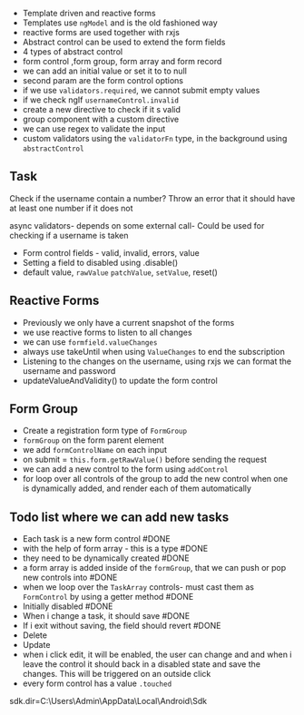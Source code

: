 - Template driven and reactive forms
- Templates use `ngModel` and is the old fashioned way
- reactive forms are used together with rxjs
- Abstract control can be used to extend the form fields
- 4 types of abstract control
- form control ,form group, form array and form record
- we can add an initial value or set it to to null
- second param are the form control options
- if we use `validators.required`, we cannot submit empty values
- if we check ngIf `usernameControl.invalid`
- create a new directive to check if it s valid
- group component with a custom directive
- we can use regex to validate the input
- custom validators using the `validatorFn` type, in the background using `abstractControl`

## Task
Check if the username contain a number?
Throw an error that it should have at least one number if it does not


async validators- depends on some external call- Could be used for checking if a username is taken

- Form control fields - valid, invalid, errors, value
- Setting a field to disabled using .disable()
- default value, `rawValue` `patchValue`, `setValue`, reset()

## Reactive Forms
- Previously we only have a current snapshot of the forms
- we use reactive forms to listen to all changes
- we can use `formfield.valueChanges`
- always use takeUntil when using `ValueChanges` to end the subscription
- Listening to the changes on the username, using rxjs we can format the username and password
- updateValueAndValidity() to update the form control

## Form Group

- Create a registration form type of `FormGroup`
- `formGroup` on the form parent element
- we add `formControlName` on each input
- on submit = `this.form.getRawValue()` before sending the request
- we can add a new control to the form using `addControl`
- for loop over all controls of the group to add the new control when one is dynamically added, and render each of them automatically

## Todo list where we can add new tasks
- Each task is a new form control #DONE 
- with the help of form array - this is a type #DONE 
- they need to be dynamically created #DONE 
- a form array is added inside of the `formGroup`, that we can push or pop new controls into #DONE 
- when we loop over the `TaskArray` controls- must cast them as `FormControl` by using a getter method #DONE 
- Initially disabled #DONE 
- When i change a task, it should save #DONE 
- If i exit without saving, the field should revert #DONE 
- Delete
- Update
- when i click edit, it will be enabled, the user can change and and when i leave the control it should back in a disabled state and save the changes. This will be triggered on an outside click
- every form control has a value `.touched`


sdk.dir=C:\\Users\\Admin\\AppData\\Local\\Android\\Sdk
